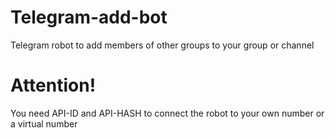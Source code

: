 # Telegram-add-bot

Telegram robot to add members of other groups to your group or channel

# Attention!
You need API-ID and API-HASH to connect the robot to your own number or a virtual number



